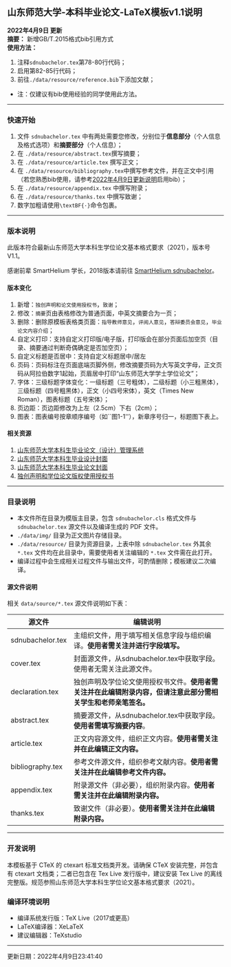 ## 山东师范大学-本科毕业论文-LaTeX模板v1.1说明

<a id="update20220409">**2022年4月9日 更新** </a>  
**摘要：** 新增GB/T.2015格式bib引用方式  
**使用方法：**  
1. 注释`sdnubachelor.tex`第78-80行代码；  
2. 启用第82-85行代码；  
3. 前往`./data/resource/reference.bib`下添加文献；  

* 注：仅建议有bib使用经验的同学使用此方法。

------

### 快速开始

1. 文件 `sdnubachelor.tex` 中有两处需要您修改，分别位于**信息部分**（个人信息及格式选项）和**摘要部分**（个人信息）；
2. 在 `./data/resource/abstract.tex`撰写摘要；
3. 在 `./data/resource/article.tex` 撰写正文；
3. 在 `./data/resource/bibliography.tex`中撰写参考文件，并在正文中引用（若您熟悉bib使用，请参考[2022年4月9日更新说明](#update20220409)启用bib）；
4. 在 `./data/resource/appendix.tex` 中撰写附录；
5. 在 `./data/resource/thanks.tex` 中撰写致谢；
6. 数字加粗请使用`\textBF{·}`命令包裹。

---

### 版本说明
此版本符合最新山东师范大学本科生学位论文基本格式要求（2021），版本号V1.1。

感谢前辈 SmartHelium 学长，2018版本请前往 [SmartHelium sdnubachelor](https://github.com/SmartHelium/sdnubachelor)。

#### 版本变化
1. 新增：`独创声明和论文使用授权书`，`致谢`；
2. 修改：`摘要`页由表格修改为普通页面，中英文摘要合为一页；
3. 删除：删除原模板表格类页面：`指导教师意见`，`评阅人意见`，`答辩委员会意见`，`毕业论文内容介绍`；
4. 自定义打印：支持自定义打印版/电子版，打印版会在部分页面后加空页（目录、摘要通过判断奇偶确定是否加空页）；
5. 自定义标题是否居中：支持自定义标题居中/居左
5. 页码：页码标注在页面底端页脚外侧，修改摘要页码为大写英文字母，正文页码从阿拉伯数字1起始，页眉居中打印“山东师范大学学士学位论文”；
5. 字体：三级标题字体变化：一级标题（三号粗体），二级标题（小三粗黑体），三级标题（四号粗黑体），正文（小四号宋体），英文（Times New Roman），图表标题（五号宋体）；
6. 页边距：页边距修改为上左（2.5cm）下右（2cm）；
7. 图表：图表编号按章顺序编号（如``图1-1''），新章序号归一，标题图下表上。

#### 相关资源
1. [山东师范大学本科生毕业论文（设计）管理系统](http://sdnu.co.cnki.net/Login.html?dp=&r=1618887374195)
2. [山东师范大学本科生毕业设计封面](http://sdnu.co.cnki.net/Details.html?dp=sdnu&noticeId=1032&typeId=1224)
2. [山东师范大学本科生毕业论文封面](http://sdnu.co.cnki.net/Details.html?dp=sdnu&noticeId=1031&typeId=1224)
3. [独创声明和学位论文版权使用授权书](http://sdnu.co.cnki.net/Details.html?dp=sdnu&noticeId=1030&typeId=1224)

---

### 目录说明

- 本文件所在目录为模版主目录，包含 `sdnubachelor.cls` 格式文件与 `sdnubachelor.tex` 源文件以及编译生成的 PDF 文件。
- `./data/img/` 目录为正文图片存储目录。
- `./data/resource/` 目录为资源目录，上表中除 `sdnubachelor.tex` 外其余 `*.tex` 文件均在此目录中，需要使用者关注编辑的 `*.tex` 文件需在此打开。
- 编译过程中会生成相关过程文件与输出文件，可酌情删除；模板建议二次编译。


#### 源文件说明

相关 `data/source/*.tex` 源文件说明如下表：

| 源文件           | 编辑说明                                                     |
| ---------------- | ------------------------------------------------------------ |
| sdnubachelor.tex | 主组织文件，用于填写相关信息字段与组织编译。**使用者需关注并进行字段填写。** |
| cover.tex        | 封面源文件，从sdnubachelor.tex中获取字段。使用者无需关注此源文件。 |
| declaration.tex     | 独创声明及学位论文使用授权书文件。**使用者需关注并在此编辑附录内容，但请注意此部分需相关学生和老师亲笔签名。** |
| abstract.tex     | 摘要源文件，从sdnubachelor.tex中获取字段。**使用者需填写摘要内容**。 |
| article.tex      | 正文内容源文件，组织正文内容。**使用者需关注并在此编辑正文内容。** |
| bibliography.tex | 参考文件源文件，组织参考文献内容。**使用者需关注并在此编辑参考文件内容。** |
| appendix.tex     | 附录源文件（非必要），组织附录内容。**使用者需关注并在此编辑附录内容。** |
| thanks.tex     | 致谢文件（非必要）。**使用者需关注并在此编辑附录内容。** |

---

### 开发说明

本模板基于 CTeX 的 ctexart 标准文档类开发。请确保 CTeX 安装完整，并包含有 ctexart 文档类；二者已包含在 Tex Live 发行版中，建议安装 Tex Live 的离线完整版。规范参照山东师范大学本科生学位论文基本格式要求（2021）。

### 编译环境说明

- 编译系统发行版：TeX Live（2017或更高）
- LaTeX编译器：XeLaTeX
- 建议编辑器：TeXstudio

---

更新日期：2022年4月9日23:41:40  
